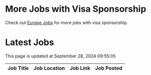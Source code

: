 # More Jobs with Visa Sponsorship

Check out [Europe Jobs](https://github.com/sureshparimi/europejobs#latest-jobs) for more jobs with visa sponsorship.

# Latest Jobs

This page is updated at September 28, 2024 09:55:05

| Job Title | Job Location | Job Link | Job Posted |
| --- | --- | --- | --- |
